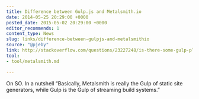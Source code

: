 ```yaml
---
title: Difference between Gulp.js and Metalsmith.io
date: 2014-05-25 20:29:00 +0000
posted_date: 2015-05-02 20:29:00 +0000
editor_recommends: 1
content_type: News
slug: links/difference-between-gulpjs-and-metalsmithio
source: "@pjeby"
link: http://stackoverflow.com/questions/23227248/is-there-some-gulp-plugin-that-lets-it-perform-the-function-of-a-static-site-gen/23858857?sgp=2#23858857
tool:
- tool/metalsmith.md

---
```

On SO. In a nutshell “Basically, Metalsmith is really the Gulp of static site generators, while Gulp is the Gulp of streaming build systems.”



